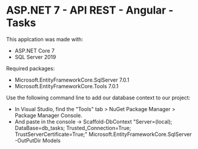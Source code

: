 # ASP.NET 7 - API REST - Angular - Tasks

This applcation was made with:
- ASP.NET Core 7
- SQL Server 2019

Required packages:
- Microsoft.EntityFrameworkCore.SqlServer 7.0.1
- Microsoft.EntityFrameworkCore.Tools 7.0.1

Use the following command line to add our database context to our project:
- In Visual Studio, find the "Tools" tab > NuGet Package Manager > Package Manager Console.
- And paste in the console -> Scaffold-DbContext "Server=(local); DataBase=db_tasks; Trusted_Connection=True; TrustServerCertificate=True;" Microsoft.EntityFrameworkCore.SqlServer -OutPutDir Models